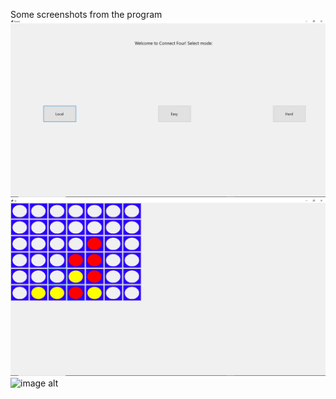 Some screenshots from the program
![image alt](https://github.com/Daniel-Ipaye/Connect-Four-Graphical/blob/master/Connect%20Four%20Home.png?raw=true)
![image alt](https://github.com/Daniel-Ipaye/Connect-Four-Graphical/blob/e644ac22249c1f91fd2d0b4398ca9ca5a17063fd/Connect%20Four%20Game.png)
![image alt]()
